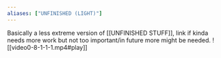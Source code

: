 ```yaml
---
aliases: ["UNFINISHED (LIGHT)"]
---
```

Basically a less extreme version of [[UNFINISHED STUFF]], link if kinda needs more work but not too important/in future more might be needed.
![[video0-8-1-1-1.mp4#play]]
